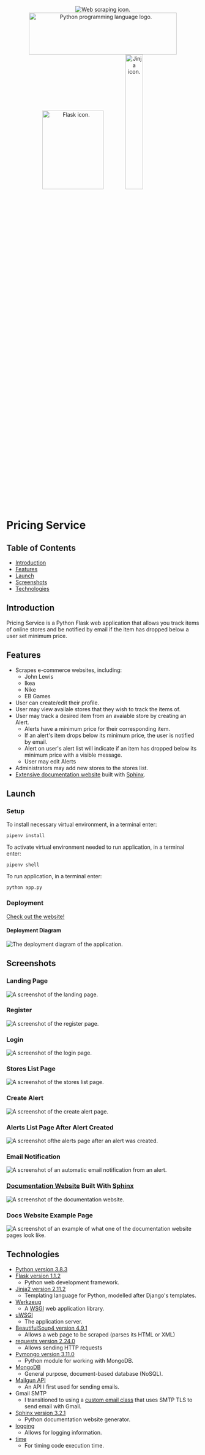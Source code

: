 <p align="center">
    <img src="./images/icons/web-scraping.jpg" alt="Web scraping icon." >
    <img src="./images/icons/python.PNG" alt="Python programming language logo." width="386" height="109">
    <img src="./images/icons/flask-logo-png-transparent.png" alt="Flask icon." width="160" height="205">
    <img src="./images/icons/jinja-logo.png" alt="Jinja icon." width="30%"  >
</p>


# Pricing Service

## Table of Contents
- [Introduction](#introduction)
- [Features](#features)
- [Launch](#launch)
- [Screenshots](#screenshots)
- [Technologies](#technologies)

## Introduction
Pricing Service is a Python Flask web application that allows you track items of online stores and be notified by email if the item has dropped below a user set minimum price.

## Features
- Scrapes e-commerce websites, including:
    - John Lewis
    - Ikea
    - Nike
    - EB Games
- User can create/edit their profile.
- User may view availale stores that they wish to track the items of.
- User may track a desired item from an avaiable store by creating an Alert.
    - Alerts have a minimum price for their corresponding item.
    - If an alert's item drops below its minimum price, the user is notified by email.
    - Alert on user's alert list will indicate if an item has dropped below its minimum price with a visible message.
    - User may edit Alerts
- Administrators may add new stores to the stores list.
- [Extensive documentation website](https://nikelausm.github.io/pricing-service/) built with [Sphinx](https://www.sphinx-doc.org/en/master/).

## Launch
### Setup
To install necessary virtual environment, in a terminal enter:
```
pipenv install
```
To activate virtual environment needed to run application, in a terminal enter:
```
pipenv shell
```
To run application, in a terminal enter:
```
python app.py
```
### Deployment
[Check out the website!](https://pricing-service-nikelausm.herokuapp.com/)

#### Deployment Diagram
<img src="./images/screenshots/pricing-service-deployment-diagram.png" alt="The deployment diagram of the application.">

## Screenshots
### Landing Page
<img src="./images/screenshots/landing_page.PNG" alt="A screenshot of the landing page.">

### Register
<img src="./images/screenshots/register_page.PNG" alt="A screenshot of the register page.">

### Login
<img src="./images/screenshots/login.PNG" alt="A screenshot of the login page.">

### Stores List Page
<img src="./images/screenshots/stores_list.PNG" alt="A screenshot of the stores list page.">

### Create Alert
<img src="./images/screenshots/create_alert.PNG" alt="A screenshot of the create alert page.">

### Alerts List Page After Alert Created
<img src="./images/screenshots/alerts_page_item_added.PNG" alt="A screenshot ofthe alerts page after an alert was created.">

### Email Notification
<img src="./images/screenshots/automatic_email_notification.PNG" alt="A screenshot of an automatic email notification from an alert.">

### [Documentation Website](https://nikelausm.github.io/pricing-service/) Built With [Sphinx](https://www.sphinx-doc.org/en/master/)
<img src="./images/screenshots/docs_website.PNG" alt="A screenshot of the documentation website.">

### Docs Website Example Page
<img src="./images/screenshots/docs_page_example.PNG" alt="A screenshot of an example of what one of the documentation website pages look like.">

## Technologies
- [Python version 3.8.3](https://www.python.org/downloads/release/python-383/)
- [Flask version 1.1.2](https://flask.palletsprojects.com/en/1.1.x/)
    - Python web development framework.
- [Jinja2 version 2.11.2](https://jinja.palletsprojects.com/en/2.11.x/)
    - Templating language for Python, modelled after Django's templates.
- [Werkzeug](https://werkzeug.palletsprojects.com/en/1.0.x/)
    - A [WSGI](https://wsgi.readthedocs.io/en/latest/) web application library.
- [uWSGI](https://uwsgi-docs.readthedocs.io/en/latest/)
    - The application server.
- [BeautifulSoup4 version 4.9.1](https://pypi.org/project/beautifulsoup4/)
    - Allows a web page to be scraped (parses its HTML or XML)
- [requests version 2.24.0](https://pypi.org/project/requests/)
    - Allows sending HTTP requests
- [Pymongo version 3.11.0](https://pymongo.readthedocs.io/en/stable/)
    - Python module for working with MongoDB.
- [MongoDB](https://www.mongodb.com)
    - General purpose, document-based database (NoSQL).
- [Mailgun API](https://documentation.mailgun.com/en/latest/quickstart-sending.html#)
    - An API I first used for sending emails.
- Gmail SMTP
    - I transitioned to using a [custom email class](https://github.com/NikelausM/pricing-service/blob/master/libs/emailer.py) that uses SMTP TLS to send email with Gmail.
- [Sphinx version 3.2.1](https://www.sphinx-doc.org/en/master/)
    - Python documentation website generator.
- [logging](https://docs.python.org/3/library/logging.html)
    - Allows for logging information.
- [time](https://docs.python.org/3/library/time.html)
    - For timing code execution time.
